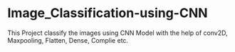 # Image_Classification-using-CNN
This Project classify the images using CNN Model with the help of conv2D, Maxpooling, Flatten, Dense, Complie etc.
